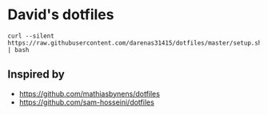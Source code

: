 # David's dotfiles

```
curl --silent https://raw.githubusercontent.com/darenas31415/dotfiles/master/setup.sh | bash
```

## Inspired by

* https://github.com/mathiasbynens/dotfiles
* https://github.com/sam-hosseini/dotfiles

